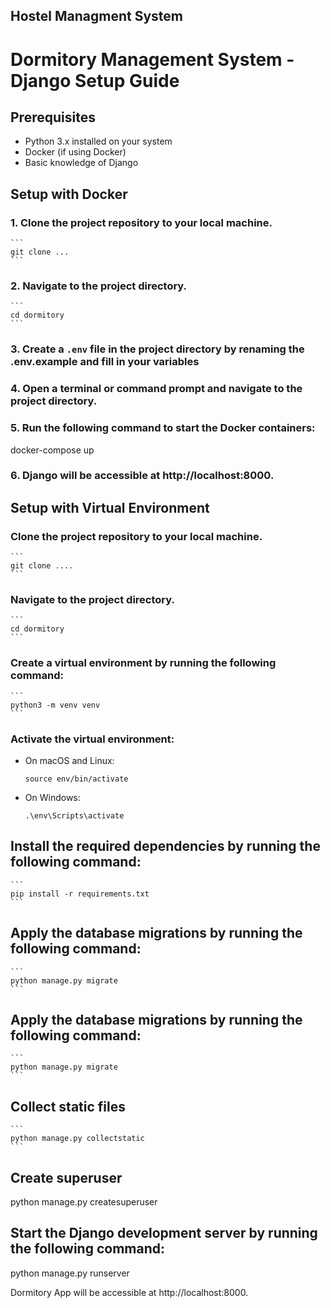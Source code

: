 ## Hostel Managment System

# Dormitory Management System - Django Setup Guide

## Prerequisites
- Python 3.x installed on your system
- Docker (if using Docker)
- Basic knowledge of Django

## Setup with Docker

### 1. Clone the project repository to your local machine.
    ```
    git clone ...
    ```

### 2. Navigate to the project directory.
    ```
    cd dormitory
    ```

### 3. Create a `.env` file in the project directory by renaming the .env.example and fill in your variables

### 4. Open a terminal or command prompt and navigate to the project directory. 

### 5. Run the following command to start the Docker containers:

docker-compose up

### 6. Django will be accessible at http://localhost:8000.

## Setup with Virtual Environment

### Clone the project repository to your local machine.
    ```
    git clone ....
    ```

### Navigate to the project directory.
    ```
    cd dormitory
    ```
### Create a virtual environment by running the following command:
    ```
    python3 -m venv venv
    ```
    
### Activate the virtual environment:
- On macOS and Linux:
  ```
  source env/bin/activate
  ```
- On Windows:
  ```
  .\env\Scripts\activate
  ```

## Install the required dependencies by running the following command:
    ```
    pip install -r requirements.txt
    ```


## Apply the database migrations by running the following command:
    ```
    python manage.py migrate
    ```


## Apply the database migrations by running the following command:
    ```
    python manage.py migrate
    ```


## Collect static files
    ```
    python manage.py collectstatic
    ```


## Create superuser
python manage.py createsuperuser


## Start the Django development server by running the following command:
python manage.py runserver


Dormitory App will be accessible at http://localhost:8000.



